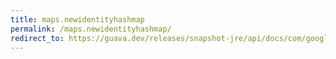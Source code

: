 ```yaml
---
title: maps.newidentityhashmap
permalink: /maps.newidentityhashmap/
redirect_to: https://guava.dev/releases/snapshot-jre/api/docs/com/google/common/collect/Maps.html#newIdentityHashMap--
---
```

